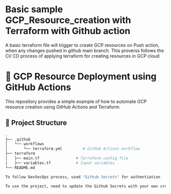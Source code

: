 # Basic sample GCP_Resource_creation with Terraform with Github action

 A basic terraform file will trigger to create GCP resources on Push action, when any changes pushed in github main branch. 
 This proverss follows the CI/ CD process of applying terraform for creating resources in GCP cloud

# 🚀 GCP Resource Deployment using GitHub Actions

This repository provides a simple example of how to automate GCP resource creation using GitHub Actions and Terraform.

## 🔧 Project Structure

```bash
.
├── .github
│   └── workflows
│       └── terraform.yml         # GitHub Actions workflow
├── terraform
│   ├── main.tf                # Terraform config file
│   ├── variables.tf           # Input variables
└── README.md

To follow DevSecOps process, used "Github Secrets" for authentiation

To use the project, need to update the Github Secrets with your own credentials and create and update the main.tf file with a new GCP Storage bucket for storing remote state file of Terraform.

